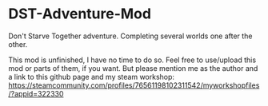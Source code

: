 # DST-Adventure-Mod
Don't Starve Together adventure. Completing several worlds one after the other.

This mod is unfinished, I have no time to do so.
Feel free to use/upload this mod or parts of them, if you want.
But please mention me as the author and a link to this github page and my steam workshop: 
https://steamcommunity.com/profiles/76561198102311542/myworkshopfiles/?appid=322330
